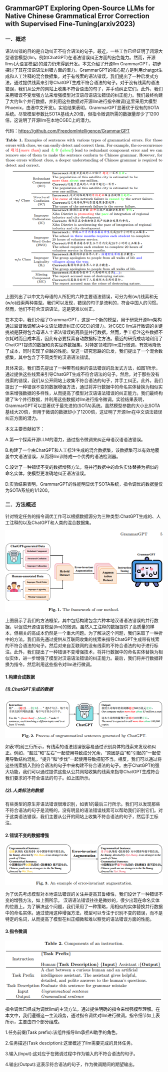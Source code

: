 ## GrammarGPT Exploring Open-Source LLMs for Native Chinese Grammatical Error Correction with Supervised Fine-Tuning(arxiv2023)
### 一．概述
语法纠错的目的是自动纠正不符合语法的句子。最近，一些工作已经证明了闭源大型语言模型(llm，例如ChatGPT)在语法错误纠正方面的出色能力。然而，开源llms(大语言模型)的潜力仍未得到开发。本文介绍了开源llm GrammarGPT，初步探讨了其在汉语语法纠错方面的潜力。GrammarGPT的核心配方是利用chatgpt生成和人工注释的混合数据集。对于有线索的语法错误，我们提出了一种启发式方法，通过提供线索来引导ChatGPT生成不符合语法的句子。对于没有线索的语法错误，我们从公开的网站上收集不符合语法的句子，并手动纠正它们。此外，我们采用错误不变增强方法来增强模型对汉语母语语法错误的纠正能力。我们最终构建了大约1k个并行数据，并利用这些数据对开源llm进行指令微调(这里采用大模型Phoenix，由港中文开发)。实验结果表明，GrammarGPT显著优于现有的SOTA系统。尽管模型参数比SOTA基线大20倍，但指令微调所需的数据量却少了1200倍，这说明了开源llm在本地CGEC上的潜力。

代码：https://github.com/FreedomIntelligence/GrammarGPT 

![](./1.png)


上图列出了以中文为母语的人所犯的六种主要语法错误，可分为有(w/)线索和无(w/o)线索两种类型。我们可以发现，错误的句子是流利的，符合中国人的习惯。然而，他们不符合汉语语法，这是更难以纠正。

在本文中，我们介绍了GrammarGPT，这是一个新的模型，用于研究开源llm架构通过监督微调解决中文语法错误纠正(CGEC)的潜力。对CGEC llm进行微调的关键挑战是获得包含母语人士语法错误的高质量并行数据。然而，手工标注这些数据不仅耗时而且成本高，因此有必要探索自动数据标注方法。最近的研究成功地利用了ChatGPT提炼的数据和真实世界数据集，对特定领域的llm进行微调，有效地降低了成本，同时实现了卓越的性能。受这一研究思路的启发，我们提出了一个混合数据集，其中包含了不同类型的汉语语法错误。

具体来说，我们首先提出了一种带有线索的语法错误的启发式方法，如图1所示，通过提供这些线索来引导ChatGPT生成不符合语法的句子。然后，对于那些没有线索的错误，我们从公开网站上收集不符合语法的句子，并手工纠正。此外，我们提出了一种错误不变的数据增强方法，通过将并行数据中的命名实体替换为相似实体来增强数据的多样性，从而提高了模型对汉语语法错误的纠正能力。我们最终构建了1k个并行数据，并利用这些数据对llm进行指令微调。实验结果表明，GrammarGPT可以显著优于最先进的(SOTA)系统。虽然模型参数的大小比SOTA基线大20倍，但用于微调的数据却小了1200倍，这证明了开源llm在中文语法错误纠正方面的潜力。

本文主要贡献如下：

A.第一个探索开源LLM的潜力，通过指令微调来纠正母语汉语语法错误。

B.构建了一个由ChatGPT和人工标注生成的混合数据集，该数据集可以有效地覆盖中文语法错误，从而将llm训练成一个优秀的语法检测器。

C.设计了一种错误不变的数据增强方法，将并行数据中的命名实体替换为相似的命名实体，使模型更准确地纠正语法错误。

D.实验结果表明，GrammarGPT的性能明显优于SOTA系统，指令调优的数据量仅为SOTA系统的1/1200。
### 二．方法概述
针对特定任务的指令调优工作可以根据数据源分为三种类型:ChatGPT生成的、人工注释的以及ChatGPT和人类的混合数据集。

![](./2.png)

上图展示了我们的方法框架，其中包括构建包含六种本地汉语语法错误的并行数据，以促进开源语言模型(llm)的微调。虽然人工注释的数据提供了高质量的样本，但相关的高成本仍然是一个重大问题。为了解决这个问题，我们采取了一种折中的方法。我们首先通过提供从互联网收集的线索来指导ChatGPT生成带有线索的不符合语法的句子。然后对来自互联网的没有线索的不符合语法的句子进行标注。此外，我们提出了一种错误不变增强技术，将并行数据中的命名实体替换为相似实体，进一步增强了模型对汉语语法错误的纠正能力。最后，我们将并行数据转换为指令，然后利用这些指令对llm进行微调。
#### 1.构建合成数据
##### (1).ChatGPT生成的数据
![](./3.png)

如表1的前三行所示，有线索的语法错误很容易通过识别具体的线索来发现和纠正。例如，“超过”和“左右”一起使用导致成分冗余，“原因是由”和“引起的”一起使用导致结构混乱，“提升”和“步伐”一起使用导致搭配不当。相反，我们可以通过将这些线索插入到符合语法的句子中来构建不符合语法的句子。由于ChatGPT的强大功能，我们可以通过提供这些从公共网站收集的线索来指导ChatGPT生成符合我们要求的不符合语法的句子。如上图所示。
##### (2).人类标注的数据
有些类型的原生非语法错误很难识别，如表1的最后三行所示。我们可以发现那些不符合语法的句子是流畅的，没有明显的语法错误线索可以帮助我们识别它们。对于这类语法错误，我们主要从公开的网站上收集不符合语法的句子，然后手工标注。
#### 2.错误不变的数据增强
![](./4.png)

为了优先考虑模型对本地语法错误的关注并提高其鲁棒性，我们设计了一种错误不变的增强方法，如上图所示。 汉语语法错误往往是微妙的，很少出现在命名实体的位置上。为了解决这个问题，我们采用了一种策略，用相似的实体替换并行数据中的命名实体。通过使用这种增强方法，模型可以专注于识别不变的错误，而不是特定的名词，从而提高了模型在纠正细微和难以察觉的语法错误方面的性能。
#### 3.指令微调
![](./5.png)

指令调优已经成为调优llm的主流方法，通过提供明确的指令来增强模型理解。在本文中，我们遵循这一主流趋势，通过指令调优对llm进行微调。指令细节如上表所示，主要由四个部分组成。

1.任务前缀(Task prefix):该组件指导llm承担AI助手的角色。

2.任务描述(Task desciption):这里概述了llm需要完成的具体任务。

3.输入(Input):这对应于在微调过程中作为输入的不符合语法的句子。

4.输出(Output):这表示符合语法的句子，作为微调期间的期望输出。
